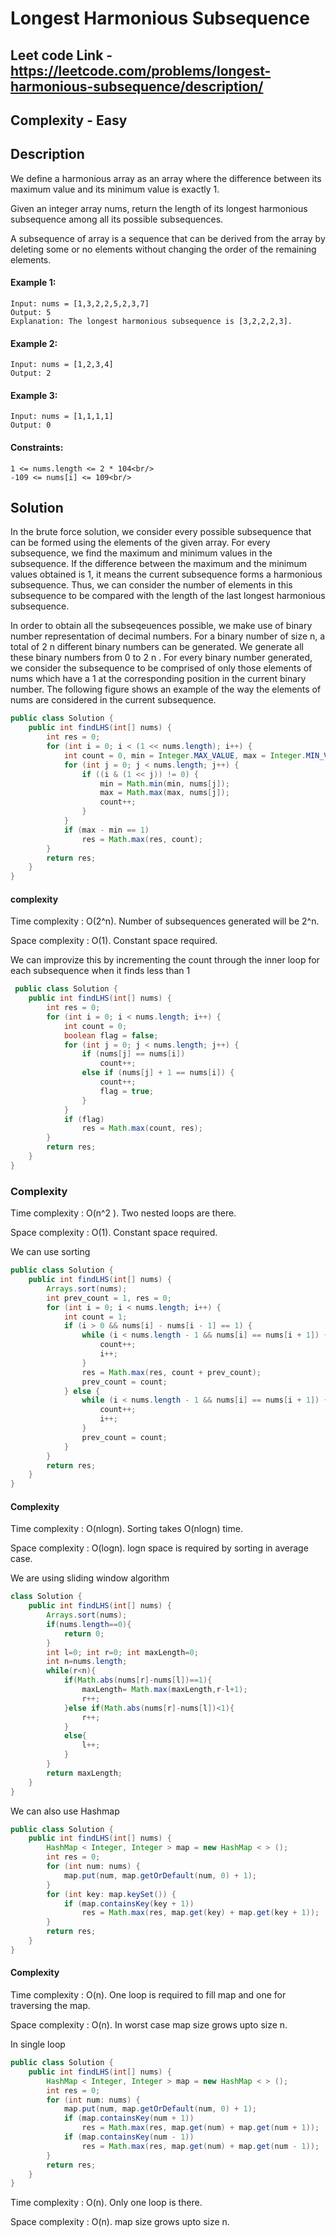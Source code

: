 # Longest Harmonious Subsequence

## Leet code Link - https://leetcode.com/problems/longest-harmonious-subsequence/description/

## Complexity - Easy

## Description
We define a harmonious array as an array where the difference between its maximum value and its minimum value is exactly 1.<br/>

Given an integer array nums, return the length of its longest harmonious subsequence among all its possible subsequences.<br/>

A subsequence of array is a sequence that can be derived from the array by deleting some or no elements without changing the order of the remaining elements.<br/>

 

#### Example 1:
```
Input: nums = [1,3,2,2,5,2,3,7]
Output: 5
Explanation: The longest harmonious subsequence is [3,2,2,2,3].
```
#### Example 2:
```
Input: nums = [1,2,3,4]
Output: 2
```
#### Example 3:
```
Input: nums = [1,1,1,1]
Output: 0
 ```

#### Constraints:
```
1 <= nums.length <= 2 * 104<br/>
-109 <= nums[i] <= 109<br/>
```
## Solution
In the brute force solution, we consider every possible subsequence that can be formed using the elements of the given array. For every subsequence, we find the maximum and minimum values in the subsequence. If the difference between the maximum and the minimum values obtained is 1, it means the current subsequence forms a harmonious subsequence. Thus, we can consider the number of elements in this subsequence to be compared with the length of the last longest harmonious subsequence.

In order to obtain all the subseqeuences possible, we make use of binary number representation of decimal numbers. For a binary number of size n, a total of 2 
n
  different binary numbers can be generated. We generate all these binary numbers from 0 to 2 
n
 . For every binary number generated, we consider the subsequence to be comprised of only those elements of nums which have a 1 at the corresponding position in the current binary number. The following figure shows an example of the way the elements of nums are considered in the current subsequence.
```java
public class Solution {
    public int findLHS(int[] nums) {
        int res = 0;
        for (int i = 0; i < (1 << nums.length); i++) {
            int count = 0, min = Integer.MAX_VALUE, max = Integer.MIN_VALUE;
            for (int j = 0; j < nums.length; j++) {
                if ((i & (1 << j)) != 0) {
                    min = Math.min(min, nums[j]);
                    max = Math.max(max, nums[j]);
                    count++;
                }
            }
            if (max - min == 1)
                res = Math.max(res, count);
        }
        return res;
    }
}
```
 #### complexity
 Time complexity : O(2^n). Number of subsequences generated will be 2^n.

Space complexity : O(1). Constant space required.

We can improvize this by incrementing the count through the inner loop for each subsequence when it finds less than 1
```java
 public class Solution {
    public int findLHS(int[] nums) {
        int res = 0;
        for (int i = 0; i < nums.length; i++) {
            int count = 0;
            boolean flag = false;
            for (int j = 0; j < nums.length; j++) {
                if (nums[j] == nums[i])
                    count++;
                else if (nums[j] + 1 == nums[i]) {
                    count++;
                    flag = true;
                }
            }
            if (flag)
                res = Math.max(count, res);
        }
        return res;
    }
}
```
### Complexity 
Time complexity : O(n^2 ). Two nested loops are there.

Space complexity : O(1). Constant space required.

We can use sorting 
```java
public class Solution {
    public int findLHS(int[] nums) {
        Arrays.sort(nums);
        int prev_count = 1, res = 0;
        for (int i = 0; i < nums.length; i++) {
            int count = 1;
            if (i > 0 && nums[i] - nums[i - 1] == 1) {
                while (i < nums.length - 1 && nums[i] == nums[i + 1]) {
                    count++;
                    i++;
                }
                res = Math.max(res, count + prev_count);
                prev_count = count;
            } else {
                while (i < nums.length - 1 && nums[i] == nums[i + 1]) {
                    count++;
                    i++;
                }
                prev_count = count;
            }
        }
        return res;
    }
}
```
#### Complexity
Time complexity : O(nlogn). Sorting takes O(nlogn) time.

Space complexity : O(logn). logn space is required by sorting in average case.

We are using sliding window algorithm
```java
class Solution {
    public int findLHS(int[] nums) {
        Arrays.sort(nums);
        if(nums.length==0){
            return 0;
        }
        int l=0; int r=0; int maxLength=0;
        int n=nums.length;
        while(r<n){
            if(Math.abs(nums[r]-nums[l])==1){
                maxLength= Math.max(maxLength,r-l+1);
                r++;
            }else if(Math.abs(nums[r]-nums[l])<1){
                r++;
            }
            else{
                l++;
            }
        }
        return maxLength;
    }
}
```

We can also use Hashmap

```java
public class Solution {
    public int findLHS(int[] nums) {
        HashMap < Integer, Integer > map = new HashMap < > ();
        int res = 0;
        for (int num: nums) {
            map.put(num, map.getOrDefault(num, 0) + 1);
        }
        for (int key: map.keySet()) {
            if (map.containsKey(key + 1))
                res = Math.max(res, map.get(key) + map.get(key + 1));
        }
        return res;
    }
}
```
#### Complexity
Time complexity : O(n). One loop is required to fill map and one for traversing the map.

Space complexity : O(n). In worst case map size grows upto size n.

In single loop
```java
public class Solution {
    public int findLHS(int[] nums) {
        HashMap < Integer, Integer > map = new HashMap < > ();
        int res = 0;
        for (int num: nums) {
            map.put(num, map.getOrDefault(num, 0) + 1);
            if (map.containsKey(num + 1))
                res = Math.max(res, map.get(num) + map.get(num + 1));
            if (map.containsKey(num - 1))
                res = Math.max(res, map.get(num) + map.get(num - 1));
        }
        return res;
    }
}
```
Time complexity : O(n). Only one loop is there.

Space complexity : O(n). map size grows upto size n.

